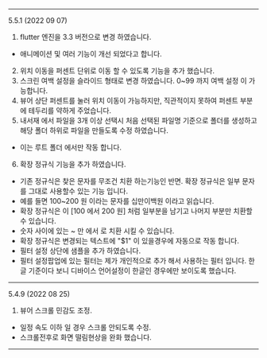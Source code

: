 
---

5.5.1 (2022 09 07)
1. flutter 엔진을 3.3 버전으로 변경 하였습니다. 
  - 애니메이션 및 여러 기능이 개선 되었다고 합니다. 
2. 위치 이동을 퍼센트 단위로 이동 할 수 있도록 기능을 추가 했습니다. 
3. 스크린 여백 설정을 슬라이드 형태로 변경 하였습니다. 0~99 까지 여백 설정 이 가능합니다. 
4. 뷰어 상단 퍼센트를 눌러 위치 이동이 가능하지만, 직관적이지 못하여 퍼센트 부분에 테두리를 약하게 주었습니다. 
5. 내서재 에서 파일을 3개 이상 선택시 처음 선택된 파일명 기준으로 폴더를 생성하고 해당 폴더 하위로 파일을 만들도록 수정 하였습니다. 
 - 이는 루트 폴더 에서만 작동 합니다.

6. 확장 정규식 기능을 추가 하였습니다. 
 - 기존 정규식은 찾은 문자를 무조건 치환 하는기능인 반면. 확장 정규식은 일부 문자를 그대로 사용할수 있는 기능 입니다. 
 - 예를 들면 100~200 원 이라는 문자를 십만이백원 이라고 읽습니다. 
 - 확장 정규식은 이 [100 에서 200 원] 처럼 일부분을 남기고 나머지 부분만 치환할 수 있습니다. 
 - 숫자 사이에 있는 ~ 만 에서 로 치환 시킬 수 있습니다. 
 - 확장 정규식은 변경되는 텍스트에 "$1" 이 있을경우에 자동으로 작동 합니다. 
 - 필터 설정 상단에 샘플을 추가 하였습니다.
 - 필터 설정팝업에 있는 필터는 제가 개인적으로 추가 해서 사용하는 필터 입니다. 한글 기준이다 보니 디바이스 언어설정이 한글인 경우에만 보이도록 했습니다.

---
5.4.9 (2022 08 25)
1. 뷰어 스크롤 민감도 조정. 
  - 일정 속도 이하 일 경우 스크롤 안되도록 수정. 
  - 스크롤전후로 화면 떨림현상을 완화 했습니다. 
---